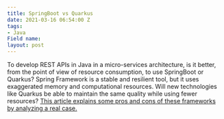 ```yaml
---
title: SpringBoot vs Quarkus
date: 2021-03-16 06:54:00 Z
tags:
- Java
Field name: 
layout: post
---
```


To develop REST APIs in Java in a micro-services architecture, is it better, from the point of view of resource consumption, to use SpringBoot or Quarkus?
Spring Framework is a stable and resilient tool, but it uses exaggerated memory and computational resources. Will new technologies like Quarkus be able to maintain the same quality while using fewer resources?
[This article explains some pros and cons of these frameworks by analyzing a real case.](https://medium.com/swlh/springboot-vs-quarkus-a-real-life-experiment-be70c021634e)